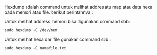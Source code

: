 Hexdump adalah command untuk melihat addres atu map atau data hexa pada memori atau file. berikut perintahnya :

Untuk melihat address memori bisa digunakan command sbb:

`sudo hexdump -C /dev/mem`

Untuk melihat hexa dari file gunakan command sbb :

`sudo hexdump -C namafile.txt`
